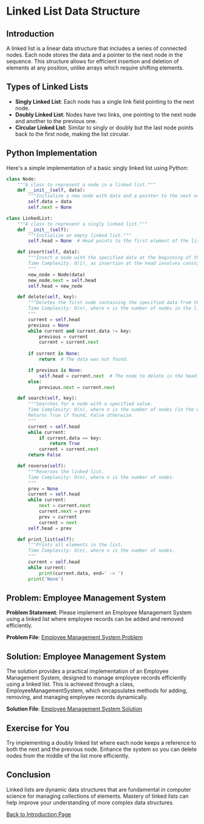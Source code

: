 # Linked List Data Structure

## Introduction
A linked list is a linear data structure that includes a series of connected nodes. Each node stores the data and a pointer to the next node in the sequence. This structure allows for efficient insertion and deletion of elements at any position, unlike arrays which require shifting elements.

## Types of Linked Lists
- **Singly Linked List**: Each node has a single link field pointing to the next node.
- **Doubly Linked List**: Nodes have two links, one pointing to the next node and another to the previous one.
- **Circular Linked List**: Similar to singly or doubly but the last node points back to the first node, making the list circular.


## Python Implementation
Here's a simple implementation of a basic singly linked list using Python:

```python
class Node:
    """A class to represent a node in a linked list."""
    def __init__(self, data):
        """Initialize a new node with data and a pointer to the next node."""
        self.data = data
        self.next = None

class LinkedList:
    """A class to represent a singly linked list."""
    def __init__(self):
        """Initialize an empty linked list."""
        self.head = None  # Head points to the first element of the list.

    def insert(self, data):
        """Insert a node with the specified data at the beginning of the list.
        Time Complexity: O(1), as insertion at the head involves constant time operations.
        """
        new_node = Node(data)
        new_node.next = self.head
        self.head = new_node

    def delete(self, key):
        """Deletes the first node containing the specified data from the list.
        Time Complexity: O(n), where n is the number of nodes in the list (in the worst case).
        """
        current = self.head
        previous = None
        while current and current.data != key:
            previous = current
            current = current.next
        
        if current is None:
            return  # The data was not found.

        if previous is None:
            self.head = current.next  # The node to delete is the head.
        else:
            previous.next = current.next

    def search(self, key):
        """Searches for a node with a specified value.
        Time Complexity: O(n), where n is the number of nodes (in the worst case).
        Returns True if found, False otherwise.
        """
        current = self.head
        while current:
            if current.data == key:
                return True
            current = current.next
        return False

    def reverse(self):
        """Reverses the linked list.
        Time Complexity: O(n), where n is the number of nodes.
        """
        prev = None
        current = self.head
        while current:
            next = current.next
            current.next = prev
            prev = current
            current = next
        self.head = prev

    def print_list(self):
        """Prints all elements in the list.
        Time Complexity: O(n), where n is the number of nodes.
        """
        current = self.head
        while current:
            print(current.data, end=' -> ')
        print('None')

```

## Problem: Employee Management System
**Problem Statement**: Please implement an Employee Management System using a linked list where employee records can be added and removed efficiently.

**Problem File**: [Employee Management System Problem](/2.1employee_management_system_linked_list_problem.py)

## Solution: Employee Management System
The solution provides a practical implementation of an Employee Management System, designed to manage employee records efficiently using a linked list. This is achieved through a class, EmployeeManagementSystem, which encapsulates methods for adding, removing, and managing employee records dynamically.

**Solution File**: [Employee Management System Solution](/2.2employee_management_system_linked_list_solution.py)

## Exercise for You
Try implementing a doubly linked list where each node keeps a reference to both the next and the previous node. Enhance the system so you can delete nodes from the middle of the list more efficiently.

## Conclusion
Linked lists are dynamic data structures that are fundamental in computer science for managing collections of elements. Mastery of linked lists can help improve your understanding of more complex data structures.


[Back to Introduction Page](/Introduction.md)
